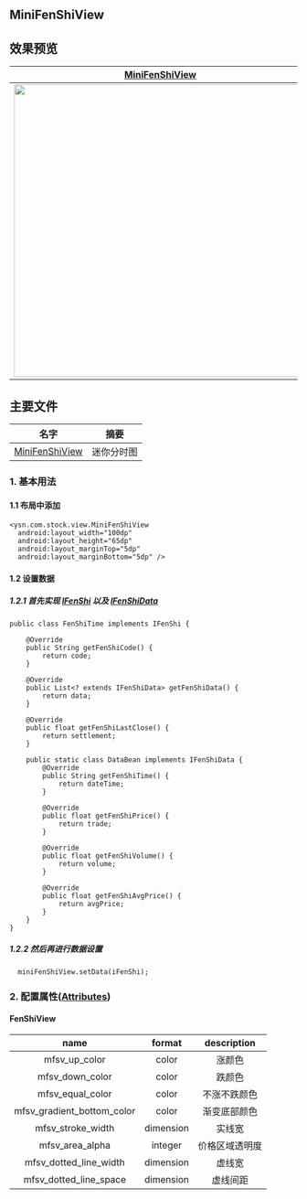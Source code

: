 ## MiniFenShiView

## 效果预览

| [MiniFenShiView]                    | 
| ------------------------------- | 
| <img src="images/minifenshiview.gif" height="512" /> |


## 主要文件
| 名字             | 摘要           |
| ---------------- | -------------- |
| [MiniFenShiView] | 迷你分时图 |


### 1. 基本用法

#### 1.1 布局中添加
```android
<ysn.com.stock.view.MiniFenShiView
  android:layout_width="100dp"
  android:layout_height="65dp"
  android:layout_marginTop="5dp"
  android:layout_marginBottom="5dp" />
```

#### 1.2 设置数据

##### 1.2.1 首先实现 [IFenShi] 以及 [IFenShiData] 
```android
public class FenShiTime implements IFenShi {

    @Override
    public String getFenShiCode() {
        return code;
    }

    @Override
    public List<? extends IFenShiData> getFenShiData() {
        return data;
    }

    @Override
    public float getFenShiLastClose() {
        return settlement;
    }

    public static class DataBean implements IFenShiData {
        @Override
        public String getFenShiTime() {
            return dateTime;
        }

        @Override
        public float getFenShiPrice() {
            return trade;
        }

        @Override
        public float getFenShiVolume() {
            return volume;
        }

        @Override
        public float getFenShiAvgPrice() {
            return avgPrice;
        }
    }
}

```
##### 1.2.2 然后再进行数据设置
```android
  miniFenShiView.setData(iFenShi);
```


### 2. 配置属性([Attributes])

#### FenShiView
|name|format|description|
|:---:|:---:|:---:|
| mfsv_up_color | color | 涨颜色 |
| mfsv_down_color | color | 跌颜色 |
| mfsv_equal_color | color | 不涨不跌颜色 |
| mfsv_gradient_bottom_color | color | 渐变底部颜色 |
| mfsv_stroke_width | dimension | 实线宽 |
| mfsv_area_alpha | integer | 价格区域透明度 |
| mfsv_dotted_line_width | dimension | 虚线宽 |
| mfsv_dotted_line_space | dimension | 虚线间距 |

[MiniFenShiView]:https://github.com/yangsanning/StockView/blob/master/stock/src/main/java/ysn/com/stock/view/MiniFenShiView.java
[IFenShi]:https://github.com/yangsanning/StockView/blob/master/stock/src/main/java/ysn/com/stock/bean/IFenShi.java
[IFenShiData]:https://github.com/yangsanning/StockView/blob/master/stock/src/main/java/ysn/com/stock/bean/IFenShiData.java
[Attributes]:https://github.com/yangsanning/StockView/blob/master/stock/src/main/res/values/attrs_mini_fen_shi.xml

